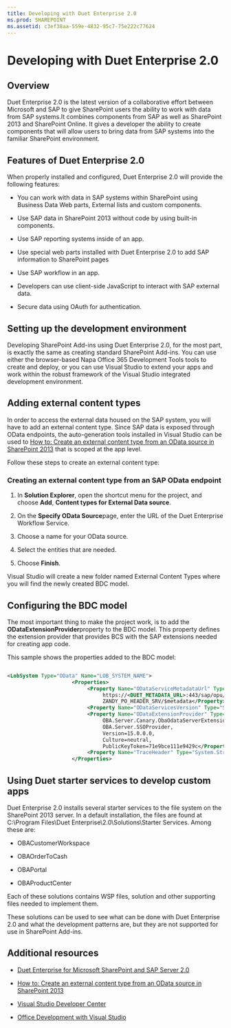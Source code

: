 ```yaml
---
title: Developing with Duet Enterprise 2.0
ms.prod: SHAREPOINT
ms.assetid: c3ef38aa-559e-4832-95c7-75e222c77624
---
```



# Developing with Duet Enterprise 2.0

## Overview
<a name="Overview"> </a>

Duet Enterprise 2.0 is the latest version of a collaborative effort between Microsoft and SAP to give SharePoint users the ability to work with data from SAP systems.It combines components from SAP as well as SharePoint 2013 and SharePoint Online. It gives a developer the ability to create components that will allow users to bring data from SAP systems into the familiar SharePoint environment. 
  
    
    

## Features of Duet Enterprise 2.0
<a name="Overview"> </a>

When properly installed and configured, Duet Enterprise 2.0 will provide the following features: 
  
    
    

- You can work with data in SAP systems within SharePoint using Business Data Web parts, External lists and custom components. 
    
  
- Use SAP data in SharePoint 2013 without code by using built-in components. 
    
  
- Use SAP reporting systems inside of an app. 
    
  
- Use special web parts installed with Duet Enterprise 2.0 to add SAP information to SharePoint pages 
    
  
- Use SAP workflow in an app. 
    
  
- Developers can use client-side JavaScript to interact with SAP external data. 
    
  
- Secure data using OAuth for authentication. 
    
  

## Setting up the development environment
<a name="SettingUp"> </a>

Developing SharePoint Add-ins using Duet Enterprise 2.0, for the most part, is exactly the same as creating standard SharePoint Add-ins. You can use either the browser-based Napa Office 365 Development Tools tools to create and deploy, or you can use Visual Studio to extend your apps and work within the robust framework of the Visual Studio integrated development environment. 
  
    
    

## Adding external content types
<a name="AddingECT"> </a>

In order to access the external data housed on the SAP system, you will have to add an external content type. Since SAP data is exposed through OData endpoints, the auto-generation tools installed in Visual Studio can be used to  [How to: Create an external content type from an OData source in SharePoint 2013](how-to-create-an-external-content-type-from-an-odata-source-in-sharepoint-2013.md) that is scoped at the app level.
  
    
    
Follow these steps to create an external content type: 
  
    
    

### Creating an external content type from an SAP OData endpoint


1. In **Solution Explorer**, open the shortcut menu for the project, and choose **Add**, **Content types for External Data source**. 
    
  
2. On the **Specify OData Source**page, enter the URL of the Duet Enterprise Workflow Service.
    
  
3. Choose a name for your OData source. 
    
  
4. Select the entities that are needed. 
    
  
5. Choose **Finish**. 
    
  
Visual Studio will create a new folder named External Content Types where you will find the newly created BDC model. 
  
    
    

## Configuring the BDC model
<a name="ConfiguringProject"> </a>

The most important thing to make the project work, is to add the **ODataExtensionProvider**property to the BDC model. This property defines the extension provider that provides BCS with the SAP extensions needed for creating app code.
  
    
    
This sample shows the properties added to the BDC model: 
  
    
    



```XML

<LobSystem Type="OData" Name="LOB_SYSTEM_NAME">
                     <Properties>
                          <Property Name="ODataServiceMetadataUrl" Type="System.String">
                               https://<DUET_METADATA_URL>:443/sap/opu/odata/sap/ 
                               ZANDY_PO_HEADER_SRV/$metadata</Property>
                          <Property Name="ODataServicesVersion" Type="System.String">2.0</Property>
                          <Property Name="ODataExtensionProvider" Type="System.String"> 
                               OBA.Server.Canary.ObaOdataServerExtensionProvider, 
                               OBA.Server.SSOProvider, 
                               Version=15.0.0.0, 
                               Culture=neutral, 
                               PublicKeyToken=71e9bce111e9429c</Property>
                          <Property Name="TraceHeader" Type="System.String">SAP-PASSPORT</Property>
                     </Properties>

```


## Using Duet starter services to develop custom apps
<a name="UsingDuetStarterServices"> </a>

Duet Enterprise 2.0 installs several starter services to the file system on the SharePoint 2013 server. In a default installation, the files are found at C:\\Program Files\\Duet Enterprise\\2.0\\Solutions\\Starter Services. Among these are: 
  
    
    

- OBACustomerWorkspace 
    
  
- OBAOrderToCash 
    
  
- OBAPortal 
    
  
- OBAProductCenter 
    
  
Each of these solutions contains WSP files, solution and other supporting files needed to implement them. 
  
    
    
These solutions can be used to see what can be done with Duet Enterprise 2.0 and what the development patterns are, but they are not supported for use in SharePoint Add-ins. 
  
    
    

## Additional resources
<a name="ConNavExample_resources"> </a>


-  [Duet Enterprise for Microsoft SharePoint and SAP Server 2.0](http://technet.microsoft.com/en-us/library/ff972436.aspx)
    
  
-  [How to: Create an external content type from an OData source in SharePoint 2013](how-to-create-an-external-content-type-from-an-odata-source-in-sharepoint-2013.md)
    
  
-  [Visual Studio Developer Center](http://msdn.microsoft.com/en-us/vstudio/default)
    
  
-  [Office Development with Visual Studio](http://msdn.microsoft.com/en-us/office/hh133430)
    
  

